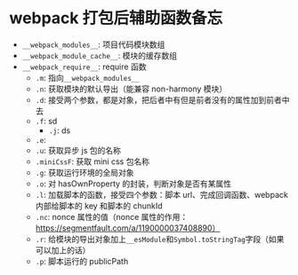 # webpack 打包后辅助函数备忘

- `__webpack_modules__`: 项目代码模块数组
- `__webpack_module_cache__`: 模块的缓存数组
- `__webpack_require__`: require 函数
  - `.m`: 指向`__webpack_modules__`
  - `.n`: 获取模块的默认导出（能兼容 non-harmony 模块）
  - `.d`: 接受两个参数，都是对象，把后者中有但是前者没有的属性加到前者中去
  - `.f`: sd
    - `.j`: ds
  - `.e`:
  - `.u`: 获取异步 js 包的名称
  - `.miniCssF`: 获取 mini css 包名称
  - `.g`: 获取运行环境的全局对象
  - `.o`: 对 hasOwnProperty 的封装，判断对象是否有某属性
  - `.l`: 加载脚本的函数，接受四个参数：脚本 url、完成回调函数、webpack 内部给脚本的 key 和脚本的 chunkId
  - `.nc`: nonce 属性的值（nonce 属性的作用：https://segmentfault.com/a/1190000037408890）
  - `.r`: 给模块的导出对象加上`__esModule`和`Symbol.toStringTag`字段（如果可以加上的话）
  - `.p`: 脚本运行的 publicPath

